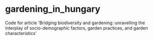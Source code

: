 # gardening_in_hungary
Code for article 'Bridging biodiversity and gardening: unravelling the interplay of socio-demographic factors, garden practices, and garden characteristics'
